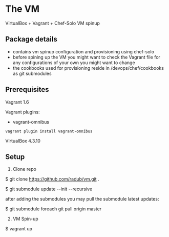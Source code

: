 # The VM

VirtualBox + Vagrant + Chef-Solo VM spinup

## Package details

- contains vm spinup configuration and provisioning using chef-solo
- before spining up the VM you might want to check the Vagrant file for any configurations of your own you might want to change
- the cookbooks used for provisioning reside in /devops/chef/cookbooks as git submodules

## Prerequisites

Vagrant 1.6

Vagrant plugins:
- vagrant-omnibus
```
vagrant plugin install vagrant-omnibus
```

VirtualBox 4.3.10

## Setup

1. Clone repo
  
  $ git clone https://github.com/radub/vm.git .
  
  $ git submodule update --init --recursive
  
  after adding the submodules you may pull the submodule latest updates:
  
  $ git submodule foreach git pull origin master

2. VM Spin-up
  
  $ vagrant up
